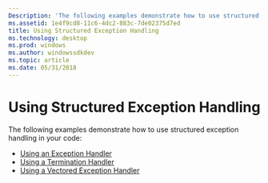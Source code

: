 ```yaml
---
Description: 'The following examples demonstrate how to use structured exception handling in your code:'
ms.assetid: 1e4f9cd8-11c6-4dc2-883c-7de02375d7ed
title: Using Structured Exception Handling
ms.technology: desktop
ms.prod: windows
ms.author: windowssdkdev
ms.topic: article
ms.date: 05/31/2018
---
```


# Using Structured Exception Handling

The following examples demonstrate how to use structured exception handling in your code:

-   [Using an Exception Handler](using-an-exception-handler.md)
-   [Using a Termination Handler](using-a-termination-handler.md)
-   [Using a Vectored Exception Handler](using-a-vectored-exception-handler.md)

 

 



